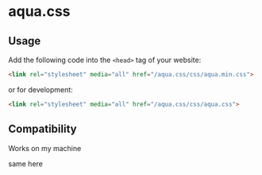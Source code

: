 # aqua.css

## Usage

Add the following code into the `<head>` tag of your website:

```html
<link rel="stylesheet" media="all" href="/aqua.css/css/aqua.min.css">
```

or for development:

```html
<link rel="stylesheet" media="all" href="/aqua.css/css/aqua.css">
```

## Compatibility

Works on my machine

same here

